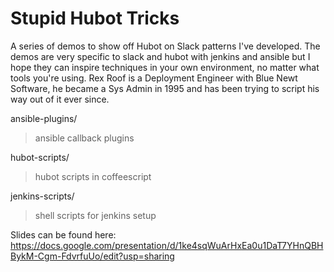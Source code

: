 # Stupid Hubot Tricks

A series of demos to show off Hubot on Slack patterns I've developed. 
The demos are very specific to slack and hubot with jenkins and ansible but I hope
they can inspire techniques in your own environment, no matter what tools you're
using.
Rex Roof is a Deployment Engineer with Blue Newt Software, he became a Sys Admin in
1995 and has been trying to script his way out of it ever since.


ansible-plugins/
> ansible callback plugins

hubot-scripts/
> hubot scripts in coffeescript

jenkins-scripts/
> shell scripts for jenkins setup


Slides can be found here:
https://docs.google.com/presentation/d/1ke4sqWuArHxEa0u1DaT7YHnQBHBykM-Cgm-FdvrfuUo/edit?usp=sharing
